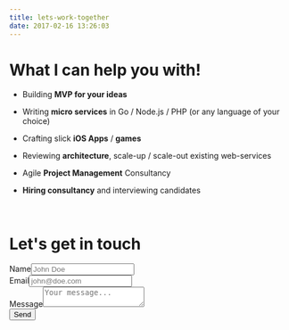 ```yaml
---
title: lets-work-together
date: 2017-02-16 13:26:03
---
```


# What I can help you with!

+ Building **MVP for your ideas**

+ Writing **micro services** in Go / Node.js / PHP (or any language of your choice)

+ Crafting slick **iOS Apps** / **games**

+ Reviewing **architecture**, scale-up / scale-out existing web-services

+ Agile **Project Management** Consultancy

+ **Hiring consultancy** and interviewing candidates

  ​

# Let's get in touch

<form action='https://www.getform.org/f/4b51efc1-5bf7-419c-812f-3790fcfc63fd' method="POST"><div class="cf-form-field"><label>Name</label><input name="name" type="text" placeholder="John Doe" value="" class="cf-form-input" required></div><div class="cf-form-field"><label>Email</label><input  name="email" type="email"  placeholder="john@doe.com" class="cf-form-input"></div><div class="cf-form-field" required><label>Message</label><textarea name="proposal" placeholder="Your message..." class="cf-form-input" required></textarea></div><div class="cf-form-field"><input type="submit" value="Send"></div></form>